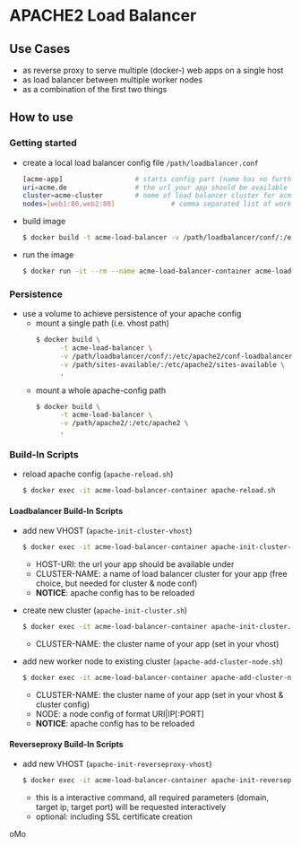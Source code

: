 # APACHE2 Load Balancer

## Use Cases

* as reverse proxy to serve multiple (docker-) web apps on a single host
* as load balancer between multiple worker nodes
* as a combination of the first two things

## How to use

### Getting started

* create a local load balancer config file ```/path/loadbalancer.conf```
    ```bash
    [acme-app]                  # starts config part (name has no further meaning)
    uri=acme.de                 # the url your app should be available under
    cluster=acme-cluster        # name of load balancer cluster for acme-app
    nodes=[web1:80,web2:80]              # comma separated list of worker nodes (HOST|IP:PORT)
    ```
* build image
    ```bash
    $ docker build -t acme-load-balancer -v /path/loadbalancer/conf/:/etc/apache2/conf-loadbalancer .
    ```
* run the image
    ```bash
    $ docker run -it --rm --name acme-load-balancer-container acme-load-balancer
    ```

### Persistence

* use a volume to achieve persistence of your apache config
    * mount a single path (i.e. vhost path)
        ```bash
        $ docker build \
              -t acme-load-balancer \
              -v /path/loadbalancer/conf/:/etc/apache2/conf-loadbalancer \
              -v /path/sites-available/:/etc/apache2/sites-available \
              .
        ```
    * mount a whole apache-config path
        ```bash
        $ docker build \
              -t acme-load-balancer \
              -v /path/apache2/:/etc/apache2 \
              .
        ```

### Build-In Scripts

* reload apache config (```apache-reload.sh```)
    ```bash
    $ docker exec -it acme-load-balancer-container apache-reload.sh
  ```

#### Loadbalancer Build-In Scripts

* add new VHOST (```apache-init-cluster-vhost```)
    ```bash
    $ docker exec -it acme-load-balancer-container apache-init-cluster-vhost.sh HOST-URI CLUSTER-NAME
    ```
    * HOST-URI: the url your app should be available under 
    * CLUSTER-NAME: a name of load balancer cluster for your app (free choice, but needed for cluster & node conf)
    * **NOTICE**: apache config has to be reloaded

* create new cluster (```apache-init-cluster.sh```)
    ```bash
    $ docker exec -it acme-load-balancer-container apache-init-cluster.sh CLUSTER-NAME
    ```
    * CLUSTER-NAME: the cluster name of your app (set in your vhost)

* add new worker node to existing cluster (```apache-add-cluster-node.sh```)
    ```bash
    $ docker exec -it acme-load-balancer-container apache-add-cluster-node.sh CLUSTER-NAME NODE
    ```
    * CLUSTER-NAME: the cluster name of your app (set in your vhost & cluster config)
    * NODE: a node config of format URI|IP[:PORT]
    * **NOTICE**: apache config has to be reloaded
    
    
#### Reverseproxy Build-In Scripts

* add new VHOST (```apache-init-reverseproxy-vhost```)
    ```bash
    $ docker exec -it acme-load-balancer-container apache-init-reverseproxy-vhost.sh
    ```
    * this is a interactive command, all required parameters (domain, target ip, target port) will be 
    requested interactively
    * optional: including SSL certificate creation

oMo
